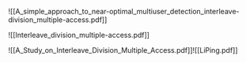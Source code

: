 ![[A_simple_approach_to_near-optimal_multiuser_detection_interleave-division_multiple-access.pdf]]

![[Interleave_division_multiple-access.pdf]]

![[A_Study_on_Interleave_Division_Multiple_Access.pdf]]![[LiPing.pdf]]